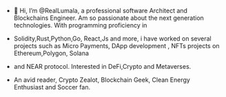 - 👋 Hi, I’m @RealLumala, a professional software Architect and Blockchains Engineer. Am so passionate about the next generation technologies. With programming proficiency in
- Solidity,Rust,Python,Go, React,Js and more, i have worked on several projects such as Micro Payments, DApp development , NFTs projects on Ethereum,Polygon, Solana
- and NEAR protocol. Interested in DeFi,Crypto and Metaverses.

- An avid reader, Crypto Zealot, Blockchain Geek, Clean Energy Enthusiast and Soccer fan.
